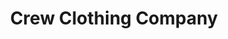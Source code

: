 ---
title: "Crew Clothing Company"
url: /cheltenham/crew-clothing-company-church-street/
shop: clothes
---